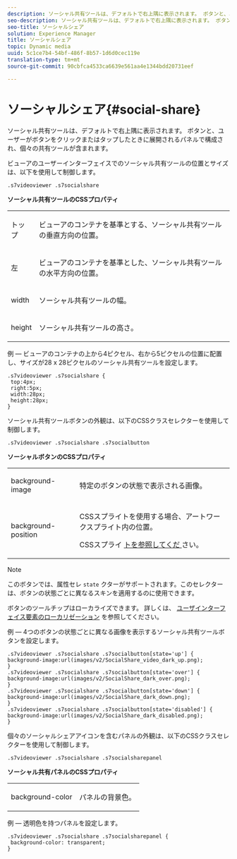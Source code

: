 ```yaml
---
description: ソーシャル共有ツールは、デフォルトで右上隅に表示されます。 ボタンと、ユーザーがボタンをクリックまたはタップしたときに展開されるパネルで構成され、個々の共有ツールが含まれます。
seo-description: ソーシャル共有ツールは、デフォルトで右上隅に表示されます。 ボタンと、ユーザーがボタンをクリックまたはタップしたときに展開されるパネルで構成され、個々の共有ツールが含まれます。
seo-title: ソーシャルシェア
solution: Experience Manager
title: ソーシャルシェア
topic: Dynamic media
uuid: 5c1ce7b4-54bf-486f-8b57-1d6d0cec119e
translation-type: tm+mt
source-git-commit: 90cbfca4533ca6639e561aa4e1344bdd20731eef

---
```



# ソーシャルシェア{#social-share}

ソーシャル共有ツールは、デフォルトで右上隅に表示されます。 ボタンと、ユーザーがボタンをクリックまたはタップしたときに展開されるパネルで構成され、個々の共有ツールが含まれます。

<!--<a id="section_061E550C1C1D4DB2BD663A898895B38C"></a>-->

ビューアのユーザーインターフェイスでのソーシャル共有ツールの位置とサイズは、以下を使用して制御します。

```
.s7videoviewer .s7socialshare
```

**ソーシャル共有ツールのCSSプロパティ**

<table id="table_C48C56E696304C9BAFEE71BA9EA9A174"> 
 <tbody> 
  <tr> 
   <td colname="col1"> <p> <span class="codeph"> トップ </span> </p> </td> 
   <td colname="col2"> <p> ビューアのコンテナを基準とする、ソーシャル共有ツールの垂直方向の位置。 </p> </td> 
  </tr> 
  <tr> 
   <td colname="col1"> <p> <span class="codeph"> 左 </span> </p> </td> 
   <td colname="col2"> <p> ビューアのコンテナを基準とした、ソーシャル共有ツールの水平方向の位置。 </p> </td> 
  </tr> 
  <tr> 
   <td colname="col1"> <p> <span class="codeph"> width </span> </p> </td> 
   <td colname="col2"> <p> ソーシャル共有ツールの幅。 </p> </td> 
  </tr> 
  <tr> 
   <td colname="col1"> <p> <span class="codeph"> height </span> </p> </td> 
   <td colname="col2"> <p>ソーシャル共有ツールの高さ。 </p> </td> 
  </tr> 
 </tbody> 
</table>

例 — ビューアのコンテナの上から4ピクセル、右から5ピクセルの位置に配置し、サイズが28 x 28ピクセルのソーシャル共有ツールを設定します。

```
.s7videoviewer .s7socialshare { 
 top:4px; 
 right:5px; 
 width:28px; 
 height:28px; 
}
```

ソーシャル共有ツールボタンの外観は、以下のCSSクラスセレクターを使用して制御します。

```
.s7videoviewer .s7socialshare .s7socialbutton
```

**ソーシャルボタンのCSSプロパティ**

<table id="table_A18B6978EC304C378F5FE92DD44D138D"> 
 <tbody> 
  <tr> 
   <td colname="col1"> <p> <span class="codeph"> background-image </span> </p> </td> 
   <td colname="col2"> <p> 特定のボタンの状態で表示される画像。 </p> </td> 
  </tr> 
  <tr> 
   <td colname="col1"> <p> <span class="codeph"> background-position </span> </p> </td> 
   <td colname="col2"> <p> CSSスプライトを使用する場合、アートワークスプライト内の位置。 </p> <p>CSSスプライ <a href="../../../c-html5-s7-aem-asset-viewers/c-html5-video-reference/c-html5-video-viewer-20-customizingviewer/c-html5-video-viewer-20-customizingviewer.md#section-9b6d8d601cb441d08214dada7bb4eddc" format="dita" scope="local"> トを参照してくだ </a>さい。 </p> </td> 
  </tr> 
 </tbody> 
</table>

>[!NOTE]
>
>このボタンでは、属性セレ `state` クターがサポートされます。このセレクターは、ボタンの状態ごとに異なるスキンを適用するのに使用できます。

ボタンのツールチップはローカライズできます。 詳しくは、 [ユーザインターフェイス要素のローカリゼーション](../../../c-html5-s7-aem-asset-viewers/c-html5-video-reference/r-html5-video-viewer-20-localization.md#concept-1d5ca2d8480f4064a51eddba13940aad) を参照してください。

例 — 4つのボタンの状態ごとに異なる画像を表示するソーシャル共有ツールボタンを設定します。

```
.s7videoviewer .s7socialshare .s7socialbutton[state='up'] { 
background-image:url(images/v2/SocialShare_video_dark_up.png); 
} 
.s7videoviewer .s7socialshare .s7socialbutton[state='over'] { 
background-image:url(images/v2/SocialShare_dark_over.png); 
} 
.s7videoviewer .s7socialshare .s7socialbutton[state='down'] { 
background-image:url(images/v2/SocialShare_dark_down.png); 
} 
.s7videoviewer .s7socialshare .s7socialbutton[state='disabled'] { 
background-image:url(images/v2/SocialShare_dark_disabled.png); 
}
```

個々のソーシャルシェアアイコンを含むパネルの外観は、以下のCSSクラスセレクターを使用して制御します。

```
.s7videoviewer .s7socialshare .s7socialsharepanel
```

**ソーシャル共有パネルのCSSプロパティ**

<table id="table_86E777A5851F47D6A49D966E24A9A6CD"> 
 <tbody> 
  <tr> 
   <td colname="col1"> <p> <span class="codeph"> background-color </span> </p> </td> 
   <td colname="col2"> <p>パネルの背景色。 </p> </td> 
  </tr> 
 </tbody> 
</table>

例 — 透明色を持つパネルを設定します。

```
.s7videoviewer .s7socialshare .s7socialsharepanel { 
 background-color: transparent; 
}
```

